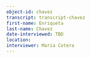```yaml
---
object-id: chavez 
transcript: transcript-chavez 
first-name: Enriqueta
last-name: Chavez
date-interviewed: TBD
location: 
interviewer: Maria Cotera
---
```


